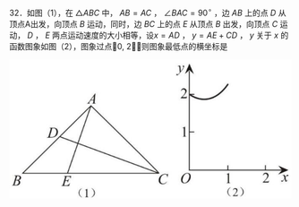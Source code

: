 32．如图（1），在 ${ \triangle A B C }$ 中， $A B = A C$ ， $\angle B A C = 9 0 ^ { \circ }$ ，边 $A B$ 上的点 $D$ 从顶点A出发，向顶点 $B$ 运动，同时，边 $B C$ 上的点 $E$ 从顶点 $B$ 出发，向顶点 $C$ 运动， $D$ ， $E$ 两点运动速度的大小相等，设$x = A D$ ， $y = A E + C D$ ， $y$ 关于 $x$ 的函数图象如图（2），图象过点0, 2，则图象最低点的横坐标是

![](<../../qs_image_DB/专题2-6__逆等线之乾坤大挪移（解析版）/3ff5aec8839b2b3a2401cc28a9b75c61c4937f80a944d83e4743b9a8b6de1b5f.jpg>)
